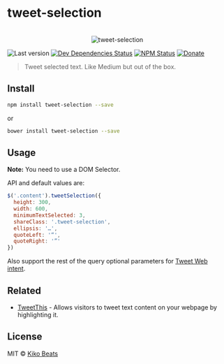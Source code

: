 # tweet-selection

<p align="center">
  <br>
  <img src="http://g.recordit.co/N2fdZHEWsk.gif" alt="tweet-selection">
  <br>
</p>

![Last version](https://img.shields.io/github/tag/Kikobeats/tweet-selection.svg?style=flat-square)
[![Dev Dependencies Status](http://img.shields.io/david/dev/Kikobeats/tweet-selection.svg?style=flat-square)](https://david-dm.org/Kikobeats/tweet-selection#info=devDependencies)
[![NPM Status](http://img.shields.io/npm/dm/tweet-selection.svg?style=flat-square)](https://www.npmjs.org/package/tweet-selection)
[![Donate](https://img.shields.io/badge/donate-paypal-blue.svg?style=flat-square)](https://paypal.me/Kikobeats)

> Tweet selected text. Like Medium but out of the box.

## Install

```bash
npm install tweet-selection --save
```

or

```bash
bower install tweet-selection --save
```

## Usage

**Note:** You need to use a DOM Selector.

API and default values are:

```js
$('.content').tweetSelection({
  height: 300,
  width: 600,
  minimumTextSelected: 3,
  shareClass: '.tweet-selection',
  ellipsis: '…',
  quoteLeft: '“',
  quoteRight: '”'
})
```

Also support the rest of the query optional parameters for [Tweet Web intent](https://dev.twitter.com/web/tweet-button/web-intent).

## Related

- [TweetThis](https://github.com/CloudflareApps/TweetThis) - Allows visitors to tweet text content on your webpage by highlighting it.

## License

MIT © [Kiko Beats](http://kikobeats.com)
